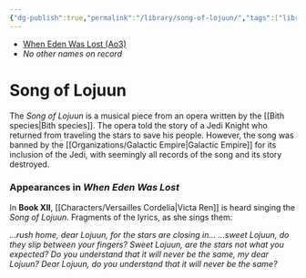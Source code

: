 ```yaml
---
{"dg-publish":true,"permalink":"/library/song-of-lojuun/","tags":["library"],"noteIcon":"saber1"}
---
```


- [When Eden Was Lost (Ao3)](https://archiveofourown.org/works/19334440/chapters/45992584)
- *No other names on record*
# Song of Lojuun
The *Song of Lojuun* is a musical piece from an opera written by the [[Bith species\|Bith species]]. The opera told the story of a Jedi Knight who returned from traveling the stars to save his people. However, the song was banned by the [[Organizations/Galactic Empire\|Galactic Empire]] for its inclusion of the Jedi, with seemingly all records of the song and its story destroyed. 
### Appearances in *When Eden Was Lost*
In **Book XII**, [[Characters/Versailles Cordelia\|Victa Ren]] is heard singing the *Song of Lojuun*. Fragments of the lyrics, as she sings them:

*...rush home, dear Lojuun, for the stars are closing in...
...sweet Lojuun, do they slip between your fingers?
Sweet Lojuun, are the stars not what you expected? 
Do you understand that it will never be the same, my dear Lojuun?
Dear Lojuun, do you understand that it will never be the same?*